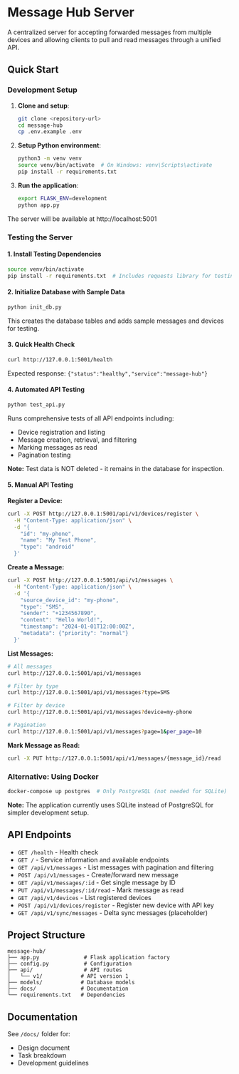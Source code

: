# Message Hub Server

A centralized server for accepting forwarded messages from multiple devices and allowing clients to pull and read messages through a unified API.

## Quick Start

### Development Setup

1. **Clone and setup**:
   ```bash
   git clone <repository-url>
   cd message-hub
   cp .env.example .env
   ```

2. **Setup Python environment**:
   ```bash
   python3 -m venv venv
   source venv/bin/activate  # On Windows: venv\Scripts\activate
   pip install -r requirements.txt
   ```

3. **Run the application**:
   ```bash
   export FLASK_ENV=development
   python app.py
   ```

The server will be available at http://localhost:5001

### Testing the Server

#### 1. Install Testing Dependencies
```bash
source venv/bin/activate
pip install -r requirements.txt  # Includes requests library for testing
```

#### 2. Initialize Database with Sample Data
```bash
python init_db.py
```
This creates the database tables and adds sample messages and devices for testing.

#### 3. Quick Health Check
```bash
curl http://127.0.0.1:5001/health
```
Expected response: `{"status":"healthy","service":"message-hub"}`

#### 4. Automated API Testing
```bash
python test_api.py
```
Runs comprehensive tests of all API endpoints including:
- Device registration and listing
- Message creation, retrieval, and filtering
- Marking messages as read
- Pagination testing

**Note:** Test data is NOT deleted - it remains in the database for inspection.

#### 5. Manual API Testing

**Register a Device:**
```bash
curl -X POST http://127.0.0.1:5001/api/v1/devices/register \
  -H "Content-Type: application/json" \
  -d '{
    "id": "my-phone",
    "name": "My Test Phone", 
    "type": "android"
  }'
```

**Create a Message:**
```bash
curl -X POST http://127.0.0.1:5001/api/v1/messages \
  -H "Content-Type: application/json" \
  -d '{
    "source_device_id": "my-phone",
    "type": "SMS",
    "sender": "+1234567890",
    "content": "Hello World!",
    "timestamp": "2024-01-01T12:00:00Z",
    "metadata": {"priority": "normal"}
  }'
```

**List Messages:**
```bash
# All messages
curl http://127.0.0.1:5001/api/v1/messages

# Filter by type
curl http://127.0.0.1:5001/api/v1/messages?type=SMS

# Filter by device
curl http://127.0.0.1:5001/api/v1/messages?device=my-phone

# Pagination
curl http://127.0.0.1:5001/api/v1/messages?page=1&per_page=10
```

**Mark Message as Read:**
```bash
curl -X PUT http://127.0.0.1:5001/api/v1/messages/{message_id}/read
```

### Alternative: Using Docker

```bash
docker-compose up postgres  # Only PostgreSQL (not needed for SQLite)
```

**Note:** The application currently uses SQLite instead of PostgreSQL for simpler development setup.

## API Endpoints

- `GET /health` - Health check
- `GET /` - Service information and available endpoints
- `GET /api/v1/messages` - List messages with pagination and filtering
- `POST /api/v1/messages` - Create/forward new message
- `GET /api/v1/messages/:id` - Get single message by ID
- `PUT /api/v1/messages/:id/read` - Mark message as read
- `GET /api/v1/devices` - List registered devices
- `POST /api/v1/devices/register` - Register new device with API key
- `GET /api/v1/sync/messages` - Delta sync messages (placeholder)

## Project Structure

```
message-hub/
├── app.py              # Flask application factory
├── config.py           # Configuration
├── api/                # API routes
│   └── v1/            # API version 1
├── models/            # Database models
├── docs/              # Documentation
└── requirements.txt   # Dependencies
```

## Documentation

See `/docs/` folder for:
- Design document
- Task breakdown
- Development guidelines